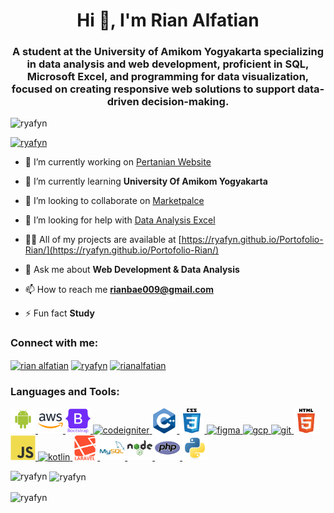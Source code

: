 <h1 align="center">Hi 👋, I'm Rian Alfatian</h1>
<h3 align="center">A student at the University of Amikom Yogyakarta specializing in data analysis and web development, proficient in SQL, Microsoft Excel, and programming for data visualization, focused on creating responsive web solutions to support data-driven decision-making.</h3>

<p align="left"> <img src="https://komarev.com/ghpvc/?username=ryafyn&label=Profile%20views&color=0e75b6&style=flat" alt="ryafyn" /> </p>

<p align="left"> <a href="https://github.com/ryo-ma/github-profile-trophy"><img src="https://github-profile-trophy.vercel.app/?username=ryafyn" alt="ryafyn" /></a> </p>

- 🔭 I’m currently working on [Pertanian Website](https://github.com/ryafyn/Pertanian.git)

- 🌱 I’m currently learning **University Of Amikom Yogyakarta**

- 👯 I’m looking to collaborate on [Marketpalce](https://www.figma.com/proto/59OsN9WYtsGAxVfHbgo4ED/Final-Project-DG?node-id=411-11830&p=f&t=ldoJnmiC2LHiLZxk-1&scaling=scale-down&content-scaling=fixed&page-id=0%3A1&starting-point-node-id=411%3A11830&show-proto-sidebar=1)

- 🤝 I’m looking for help with [Data Analysis Excel](https://ryafyn.github.io/Portofolio-Rian/packages/portofolio/Final%20Project%20Excel_Rian%20Alfatian.xlsx)

- 👨‍💻 All of my projects are available at [https://ryafyn.github.io/Portofolio-Rian/](https://ryafyn.github.io/Portofolio-Rian/)

- 💬 Ask me about **Web Development & Data Analysis**

- 📫 How to reach me **rianbae009@gmail.com**

- ⚡ Fun fact **Study**

<h3 align="left">Connect with me:</h3>
<p align="left">
<a href="https://linkedin.com/in/rian alfatian" target="blank"><img align="center" src="https://raw.githubusercontent.com/rahuldkjain/github-profile-readme-generator/master/src/images/icons/Social/linked-in-alt.svg" alt="rian alfatian" height="30" width="40" /></a>
<a href="https://instagram.com/ryafyn" target="blank"><img align="center" src="https://raw.githubusercontent.com/rahuldkjain/github-profile-readme-generator/master/src/images/icons/Social/instagram.svg" alt="ryafyn" height="30" width="40" /></a>
<a href="https://www.youtube.com/c/rianalfatian" target="blank"><img align="center" src="https://raw.githubusercontent.com/rahuldkjain/github-profile-readme-generator/master/src/images/icons/Social/youtube.svg" alt="rianalfatian" height="30" width="40" /></a>
</p>

<h3 align="left">Languages and Tools:</h3>
<p align="left"> <a href="https://developer.android.com" target="_blank" rel="noreferrer"> <img src="https://raw.githubusercontent.com/devicons/devicon/master/icons/android/android-original-wordmark.svg" alt="android" width="40" height="40"/> </a> <a href="https://aws.amazon.com" target="_blank" rel="noreferrer"> <img src="https://raw.githubusercontent.com/devicons/devicon/master/icons/amazonwebservices/amazonwebservices-original-wordmark.svg" alt="aws" width="40" height="40"/> </a> <a href="https://getbootstrap.com" target="_blank" rel="noreferrer"> <img src="https://raw.githubusercontent.com/devicons/devicon/master/icons/bootstrap/bootstrap-plain-wordmark.svg" alt="bootstrap" width="40" height="40"/> </a> <a href="https://codeigniter.com" target="_blank" rel="noreferrer"> <img src="https://cdn.worldvectorlogo.com/logos/codeigniter.svg" alt="codeigniter" width="40" height="40"/> </a> <a href="https://www.w3schools.com/cpp/" target="_blank" rel="noreferrer"> <img src="https://raw.githubusercontent.com/devicons/devicon/master/icons/cplusplus/cplusplus-original.svg" alt="cplusplus" width="40" height="40"/> </a> <a href="https://www.w3schools.com/css/" target="_blank" rel="noreferrer"> <img src="https://raw.githubusercontent.com/devicons/devicon/master/icons/css3/css3-original-wordmark.svg" alt="css3" width="40" height="40"/> </a> <a href="https://www.figma.com/" target="_blank" rel="noreferrer"> <img src="https://www.vectorlogo.zone/logos/figma/figma-icon.svg" alt="figma" width="40" height="40"/> </a> <a href="https://cloud.google.com" target="_blank" rel="noreferrer"> <img src="https://www.vectorlogo.zone/logos/google_cloud/google_cloud-icon.svg" alt="gcp" width="40" height="40"/> </a> <a href="https://git-scm.com/" target="_blank" rel="noreferrer"> <img src="https://www.vectorlogo.zone/logos/git-scm/git-scm-icon.svg" alt="git" width="40" height="40"/> </a> <a href="https://www.w3.org/html/" target="_blank" rel="noreferrer"> <img src="https://raw.githubusercontent.com/devicons/devicon/master/icons/html5/html5-original-wordmark.svg" alt="html5" width="40" height="40"/> </a> <a href="https://developer.mozilla.org/en-US/docs/Web/JavaScript" target="_blank" rel="noreferrer"> <img src="https://raw.githubusercontent.com/devicons/devicon/master/icons/javascript/javascript-original.svg" alt="javascript" width="40" height="40"/> </a> <a href="https://kotlinlang.org" target="_blank" rel="noreferrer"> <img src="https://www.vectorlogo.zone/logos/kotlinlang/kotlinlang-icon.svg" alt="kotlin" width="40" height="40"/> </a> <a href="https://laravel.com/" target="_blank" rel="noreferrer"> <img src="https://raw.githubusercontent.com/devicons/devicon/master/icons/laravel/laravel-plain-wordmark.svg" alt="laravel" width="40" height="40"/> </a> <a href="https://www.mysql.com/" target="_blank" rel="noreferrer"> <img src="https://raw.githubusercontent.com/devicons/devicon/master/icons/mysql/mysql-original-wordmark.svg" alt="mysql" width="40" height="40"/> </a> <a href="https://nodejs.org" target="_blank" rel="noreferrer"> <img src="https://raw.githubusercontent.com/devicons/devicon/master/icons/nodejs/nodejs-original-wordmark.svg" alt="nodejs" width="40" height="40"/> </a> <a href="https://www.php.net" target="_blank" rel="noreferrer"> <img src="https://raw.githubusercontent.com/devicons/devicon/master/icons/php/php-original.svg" alt="php" width="40" height="40"/> </a> <a href="https://www.python.org" target="_blank" rel="noreferrer"> <img src="https://raw.githubusercontent.com/devicons/devicon/master/icons/python/python-original.svg" alt="python" width="40" height="40"/> </a> </p>

<p><img align="left" src="https://github-readme-stats.vercel.app/api/top-langs?username=ryafyn&show_icons=true&locale=en&layout=compact" alt="ryafyn" /></p>

<p>&nbsp;<img align="center" src="https://github-readme-stats.vercel.app/api?username=ryafyn&show_icons=true&locale=en" alt="ryafyn" /></p>

<p><img align="center" src="https://github-readme-streak-stats.herokuapp.com/?user=ryafyn&" alt="ryafyn" /></p>
